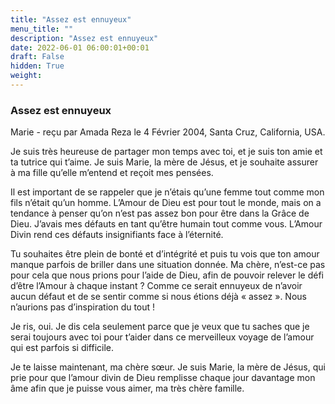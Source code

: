 ```yaml
---
title: "Assez est ennuyeux"
menu_title: ""
description: "Assez est ennuyeux"
date: 2022-06-01 06:00:01+00:01
draft: False
hidden: True
weight:
---
```

### Assez est ennuyeux

Marie - reçu par Amada Reza le 4 Février 2004, Santa Cruz, California, USA.

Je suis très heureuse de partager mon temps avec toi, et je suis ton amie et ta tutrice qui t’aime. Je suis Marie, la mère de Jésus, et je souhaite assurer à ma fille qu’elle m’entend et reçoit mes pensées.

Il est important de se rappeler que je n’étais qu’une femme tout comme mon fils n’était qu’un homme. L’Amour de Dieu est pour tout le monde, mais on a tendance à penser qu’on n’est pas assez bon pour être dans la Grâce de Dieu. J’avais mes défauts en tant qu’être humain tout comme vous. L’Amour Divin rend ces défauts insignifiants face à l’éternité.

Tu souhaites être plein de bonté et d’intégrité et puis tu vois que ton amour manque parfois de briller dans une situation donnée. Ma chère, n’est-ce pas pour cela que nous prions pour l’aide de Dieu, afin de pouvoir relever le défi d’être l’Amour à chaque instant ? Comme ce serait ennuyeux de n’avoir aucun défaut et de se sentir comme si nous étions déjà « assez ». Nous n’aurions pas d’inspiration du tout !

Je ris, oui. Je dis cela seulement parce que je veux que tu saches que je serai toujours avec toi pour t’aider dans ce merveilleux voyage de l’amour qui est parfois si difficile.

Je te laisse maintenant, ma chère sœur. Je suis Marie, la mère de Jésus, qui prie pour que l’amour divin de Dieu remplisse chaque jour davantage mon âme afin que je puisse vous aimer, ma très chère famille.